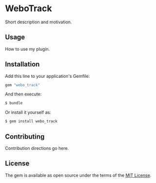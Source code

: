 # WeboTrack
Short description and motivation.

## Usage
How to use my plugin.

## Installation
Add this line to your application's Gemfile:

```ruby
gem "webo_track"
```

And then execute:
```bash
$ bundle
```

Or install it yourself as:
```bash
$ gem install webo_track
```

## Contributing
Contribution directions go here.

## License
The gem is available as open source under the terms of the [MIT License](https://opensource.org/licenses/MIT).
